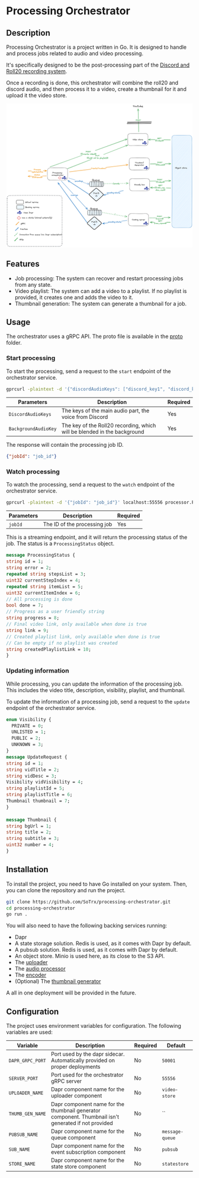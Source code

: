 # Processing Orchestrator

## Description

Processing Orchestrator is a project written in Go. It is designed to handle and process jobs related to audio and video processing.

It's specifically designed to be the post-processing part of the [Discord and Roll20 recording system](https://github.com/SoTrxII/record-orchestrator).

Once a recording is done, this orchestrator will combine the roll20 and discord audio, and then process it to a video, 
create a thumbnail for it and upload it the video store.

![sequence](./docs/processor-sequence.png)

## Features
- Job processing: The system can recover and restart processing jobs from any state.
- Video playlist: The system can add a video to a playlist. If no playlist is provided, it creates one and adds the video to it.
- Thumbnail generation: The system can generate a thumbnail for a job.

## Usage
The orchestrator uses a gRPC API. The proto file is available in the [proto](./proto) folder.

### Start processing
To start the processing, send a request to the `start` endpoint of the orchestrator service.

```bash 
gprcurl -plaintext -d '{"discordAudioKeys": ["discord_key1", "discord_key2"], "backgroundAudioKey": "roll20_key "}' localhost:55556 processor.ProcessService/Start
```

|Parameters| Description                                                              | Required |
|----------|--------------------------------------------------------------------------|----------|
|`DiscordAudioKeys`| The keys of the main audio part, the voice from Discord                  | Yes |
|`BackgroundAudioKey`| The key of the Roll20 recording, which will be blended in the background | Yes |

The response will contain the processing job ID.

```json
{"jobId": "job_id"}
```

### Watch processing
To watch the processing, send a request to the `watch` endpoint of the orchestrator service.

```bash
gprcurl -plaintext -d '{"jobId": "job_id"}' localhost:55556 processor.ProcessService/Watch
```

|Parameters| Description | Required |
|----------|-------------|----------|
|`jobId`| The ID of the processing job | Yes |

This is a streaming endpoint, and it will return the processing status of the job. The status is a `ProcessingStatus` object.

```protobuf
message ProcessingStatus {
string id = 1;
string error = 2;
repeated string stepsList = 3;
uint32 currentStepIndex = 4;
repeated string itemList = 5;
uint32 currentItemIndex = 6;
// All processing is done
bool done = 7;
// Progress as a user friendly string
string progress = 8;
// Final video link, only available when done is true
string link = 9;
// Created playlist link, only available when done is true
// Can be empty if no playlist was created
string createdPlaylistLink = 10;
}
```

### Updating information
While processing, you can update the information of the processing job. This includes the video title, description, visibility, playlist, and thumbnail.

To update the information of a processing job, send a request to the `update` endpoint of the orchestrator service.

```protobuf
enum Visibility {
  PRIVATE = 0;
  UNLISTED = 1;
  PUBLIC = 2;
  UNKNOWN = 3;
}
message UpdateRequest {
string id = 1;
string vidTitle = 2;
string vidDesc = 3;
Visibility vidVisibility = 4;
string playlistId = 5;
string playlistTitle = 6;
Thumbnail thumbnail = 7;
}

message Thumbnail {
string bgUrl = 1;
string title = 2;
string subtitle = 3;
uint32 number = 4;
}

```



## Installation
To install the project, you need to have Go installed on your system. Then, you can clone the repository and run the project.

```bash
git clone https://github.com/SoTrx/processing-orchestrator.git
cd processing-orchestrator
go run .
````

You will also need to have the following backing services running:
- Dapr
- A state storage solution. Redis is used, as it comes with Dapr by default.
- A pubsub solution. Redis is used, as it comes with Dapr by default.
- An object store. Minio is used here, as its close to the S3 API.
- The [uploader](https://github.com/SoTrxII/video-store)
- The [audio processor](https://github.com/SoTrxII/Pandora-cooking-server)
- The [encoder](https://github.com/SoTrxII/encode-box)
- (Optional) The [thumbnail generator](https://github.com/SoTrxII/thumbnail-generator)

A all in one deployment will be provided in the future.

## Configuration
The project uses environment variables for configuration. The following variables are used:

| Variable         | Description                                                                                          | Required | Default           |
|------------------|------------------------------------------------------------------------------------------------------|----------|-------------------|
| `DAPR_GRPC_PORT` | Port used by the dapr sidecar. Automatically provided on proper deployments                          | No       | ``50001``         |
| `SERVER_PORT`    | Port used for the orchestrator gRPC server                                                           | No       | ``55556``         |
| `UPLOADER_NAME`  | Dapr component name for the uploader component                                                       | No       | ``video-store``   |
| `THUMB_GEN_NAME` | Dapr component name for the thumbnail generator component. Thumbnail isn't generated if not provided | No       | ``                |
| `PUBSUB_NAME`    | Dapr component name for the queue component                                                          | No       | ``message-queue`` |
| `SUB_NAME`       | Dapr component name for the event subscription component                                             | No       | ``pubsub``        |
| `STORE_NAME`     | Dapr component name for the state store component                                                    | No       | ``statestore``    |


